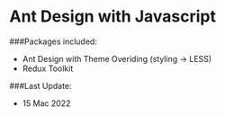 # Ant Design with Javascript
###Packages included:
- Ant Design with Theme Overiding (styling -> LESS)
- Redux Toolkit

###Last Update:
- 15 Mac 2022
